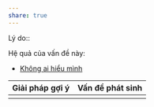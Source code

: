 ```yaml
---
share: true
---
```

Lý do:: 

Hệ quả của vấn đề này:
- [Không ai hiểu mình](../../Quan%20%C4%91i%E1%BB%83m,%20th%C3%A1i%20%C4%91%E1%BB%99,%20nguy%C3%AAn%20t%E1%BA%AFc%20s%E1%BB%91ng,%20%C4%91i%E1%BB%81u%20m%C3%ACnh%20th%E1%BA%A5y%20ho%E1%BA%B7c%20c%E1%BA%A3m%20nh%E1%BA%ADn/C%E1%BA%A3m%20nh%E1%BA%ADn%20v%E1%BB%81%20ng%C6%B0%E1%BB%9Di%20kh%C3%A1c/Kh%C3%B4ng%20ai%20hi%E1%BB%83u%20m%C3%ACnh.md)


| Giải pháp gợi ý | Vấn đề phát sinh |
| --------------- | ---------------- |
|                 |                  |
